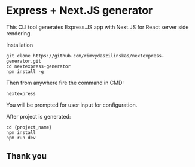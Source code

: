 # Express + Next.JS generator
This CLI tool generates Express.JS app with Next.JS for React server side rendering.

Installation
```
git clone https://github.com/rimvydaszilinskas/nextexpress-generator.git
cd nextexpress-generator
npm install -g
```
Then from anywhere fire the command in CMD:
```
nextexpress
```
You will be prompted for user input for configuration.

After project is generated:
```
cd {project_name}
npm install
npm run dev
```

## Thank you